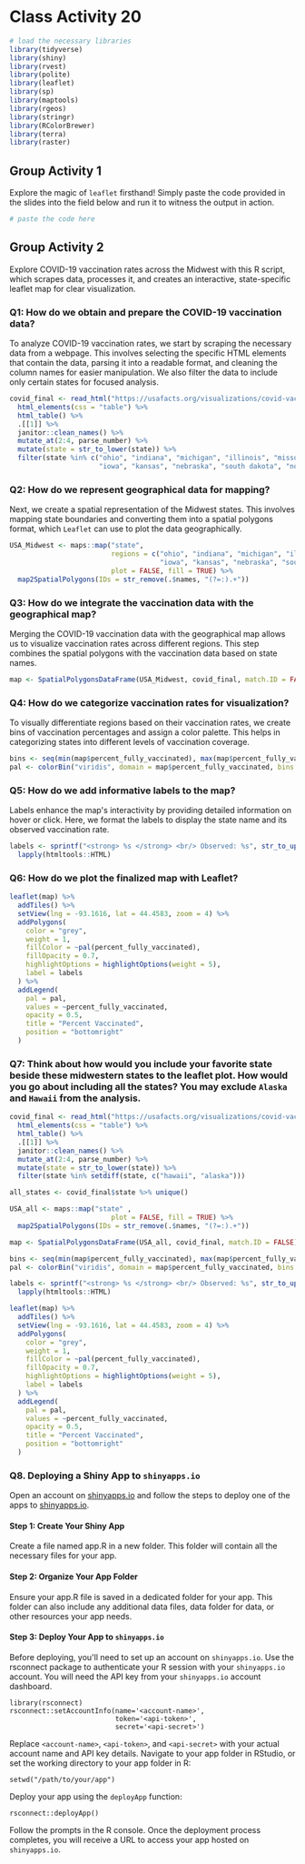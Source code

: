 # Class Activity 20


```r
# load the necessary libraries
library(tidyverse)
library(shiny)
library(rvest)
library(polite)
library(leaflet)
library(sp)
library(maptools)
library(rgeos)
library(stringr)
library(RColorBrewer)
library(terra)
library(raster)
```


## Group Activity 1

Explore the magic of `leaflet` firsthand! Simply paste the code provided in the slides into the field below and run it to witness the output in action.



```r
# paste the code here
```


## Group Activity 2

Explore COVID-19 vaccination rates across the Midwest with this R script, which scrapes data, processes it, and creates an interactive, state-specific leaflet map for clear visualization.


### Q1: How do we obtain and prepare the COVID-19 vaccination data?

To analyze COVID-19 vaccination rates, we start by scraping the necessary data from a webpage. This involves selecting the specific HTML elements that contain the data, parsing it into a readable format, and cleaning the column names for easier manipulation. We also filter the data to include only certain states for focused analysis.



```r
covid_final <- read_html("https://usafacts.org/visualizations/covid-vaccine-tracker-states/state/minnesota") %>%
  html_elements(css = "table") %>% 
  html_table() %>% 
  .[[1]] %>%
  janitor::clean_names() %>%
  mutate_at(2:4, parse_number) %>% 
  mutate(state = str_to_lower(state)) %>%
  filter(state %in% c("ohio", "indiana", "michigan", "illinois", "missouri", "wisconsin", "minnesota", 
                      "iowa", "kansas", "nebraska", "south dakota", "north dakota"))
```

### Q2: How do we represent geographical data for mapping?

Next, we create a spatial representation of the Midwest states. This involves mapping state boundaries and converting them into a spatial polygons format, which `Leaflet` can use to plot the data geographically.



```r
USA_Midwest <- maps::map("state", 
                         regions = c("ohio", "indiana", "michigan", "illinois", "missouri", "wisconsin", "minnesota", 
                                     "iowa", "kansas", "nebraska", "south dakota", "north dakota"), 
                         plot = FALSE, fill = TRUE) %>%
  map2SpatialPolygons(IDs = str_remove(.$names, "(?=:).+"))
```


### Q3: How do we integrate the vaccination data with the geographical map?

Merging the COVID-19 vaccination data with the geographical map allows us to visualize vaccination rates across different regions. This step combines the spatial polygons with the vaccination data based on state names.


```r
map <- SpatialPolygonsDataFrame(USA_Midwest, covid_final, match.ID = FALSE)
```

### Q4: How do we categorize vaccination rates for visualization?

To visually differentiate regions based on their vaccination rates, we create bins of vaccination percentages and assign a color palette. This helps in categorizing states into different levels of vaccination coverage.


```r
bins <- seq(min(map$percent_fully_vaccinated), max(map$percent_fully_vaccinated), length.out = 6)
pal <- colorBin("viridis", domain = map$percent_fully_vaccinated, bins = bins)
```

### Q5: How do we add informative labels to the map?

Labels enhance the map's interactivity by providing detailed information on hover or click. Here, we format the labels to display the state name and its observed vaccination rate.


```r
labels <- sprintf("<strong> %s </strong> <br/> Observed: %s", str_to_upper(map$state), map$percent_fully_vaccinated) %>%
  lapply(htmltools::HTML)
```


### Q6: How do we plot the finalized map with Leaflet?


```r
leaflet(map) %>% 
  addTiles() %>% 
  setView(lng = -93.1616, lat = 44.4583, zoom = 4) %>%
  addPolygons(
    color = "grey", 
    weight = 1,
    fillColor = ~pal(percent_fully_vaccinated), 
    fillOpacity = 0.7,
    highlightOptions = highlightOptions(weight = 5),
    label = labels
  ) %>%
  addLegend(
    pal = pal, 
    values = ~percent_fully_vaccinated, 
    opacity = 0.5, 
    title = "Percent Vaccinated", 
    position = "bottomright"
  )
```


### Q7: Think about how would you include your favorite state beside these midwestern states to the leaflet plot. How would you go about including all the states? You may exclude `Alaska` and `Hawaii` from the analysis.


```r
covid_final <- read_html("https://usafacts.org/visualizations/covid-vaccine-tracker-states/state/minnesota") %>%
  html_elements(css = "table") %>% 
  html_table() %>% 
  .[[1]] %>%
  janitor::clean_names() %>%
  mutate_at(2:4, parse_number) %>% 
  mutate(state = str_to_lower(state)) %>% 
  filter(state %in% setdiff(state, c("hawaii", "alaska")))

all_states <- covid_final$state %>% unique()

USA_all <- maps::map("state" , 
                         plot = FALSE, fill = TRUE) %>%
  map2SpatialPolygons(IDs = str_remove(.$names, "(?=:).+"))

map <- SpatialPolygonsDataFrame(USA_all, covid_final, match.ID = FALSE)

bins <- seq(min(map$percent_fully_vaccinated), max(map$percent_fully_vaccinated), length.out = 6)
pal <- colorBin("viridis", domain = map$percent_fully_vaccinated, bins = bins)

labels <- sprintf("<strong> %s </strong> <br/> Observed: %s", str_to_upper(map$state), map$percent_fully_vaccinated) %>%
  lapply(htmltools::HTML)

leaflet(map) %>% 
  addTiles() %>% 
  setView(lng = -93.1616, lat = 44.4583, zoom = 4) %>%
  addPolygons(
    color = "grey", 
    weight = 1,
    fillColor = ~pal(percent_fully_vaccinated), 
    fillOpacity = 0.7,
    highlightOptions = highlightOptions(weight = 5),
    label = labels
  ) %>%
  addLegend(
    pal = pal, 
    values = ~percent_fully_vaccinated, 
    opacity = 0.5, 
    title = "Percent Vaccinated", 
    position = "bottomright"
  )
```

### Q8. Deploying a Shiny App to `shinyapps.io`


Open an account on [shinyapps.io](https://www.shinyapps.io/admin/#/dashboard) and follow the steps to deploy one of the apps to [shinyapps.io](https://www.shinyapps.io/admin/#/dashboard).

#### Step 1: Create Your Shiny App

Create a file named app.R in a new folder. This folder will contain all the necessary files for your app. 

#### Step 2: Organize Your App Folder

Ensure your app.R file is saved in a dedicated folder for your app. This folder can also include any additional data files, data folder for data, or other resources your app needs.

#### Step 3: Deploy Your App to `shinyapps.io`

Before deploying, you'll need to set up an account on `shinyapps.io`. Use the rsconnect package to authenticate your R session with your `shinyapps.io` account. You will need the API key from your `shinyapps.io` account dashboard.

```
library(rsconnect)
rsconnect::setAccountInfo(name='<account-name>',
                          token='<api-token>',
                          secret='<api-secret>')
```

Replace `<account-name>`, `<api-token>`, and `<api-secret>` with your actual account name and API key details. Navigate to your app folder in RStudio, or set the working directory to your app folder in R: 

```
setwd("/path/to/your/app")
```

Deploy your app using the `deployApp` function:

```
rsconnect::deployApp()
```

Follow the prompts in the R console. Once the deployment process completes, you will receive a URL to access your app hosted on `shinyapps.io`.
